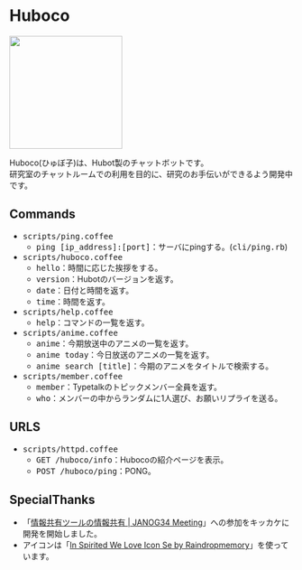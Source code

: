 # Huboco

<a href="https://raw.githubusercontent.com/hico-horiuchi/huboco/master/icon.png">
  <img src="/../master/icon.png" width="200px" height="auto">
</a>
<br>

Huboco(ひゅぼ子)は、Hubot製のチャットボットです。
<br>
研究室のチャットルームでの利用を目的に、研究のお手伝いができるよう開発中です。

## Commands

- <tt>scripts/ping.coffee</tt>
  - <tt>ping [ip_address]:[port]</tt>：サーバにpingする。(<tt>cli/ping.rb</tt>)
- <tt>scripts/huboco.coffee</tt>
  - <tt>hello</tt>：時間に応じた挨拶をする。
  - <tt>version</tt>：Hubotのバージョンを返す。
  - <tt>date</tt>：日付と時間を返す。
  - <tt>time</tt>：時間を返す。
- <tt>scripts/help.coffee</tt>
  - <tt>help</tt>：コマンドの一覧を返す。
- <tt>scripts/anime.coffee</tt>
  - <tt>anime</tt>：今期放送中のアニメの一覧を返す。
  - <tt>anime today</tt>：今日放送のアニメの一覧を返す。
  - <tt>anime search [title]</tt>：今期のアニメをタイトルで検索する。
- <tt>scripts/member.coffee</tt>
  - <tt>member</tt>：Typetalkのトピックメンバー全員を返す。
  - <tt>who</tt>：メンバーの中からランダムに1人選び、お願いリプライを送る。

## URLS

- <tt>scripts/httpd.coffee</tt>
  - <tt>GET /huboco/info</tt>：Hubocoの紹介ページを表示。
  - <tt>POST /huboco/ping</tt>：PONG。

## SpecialThanks

- 「[情報共有ツールの情報共有 | JANOG34 Meeting](http://www.janog.gr.jp/meeting/janog34/program/itool.html)」への参加をキッカケに開発を開始しました。
- アイコンは「[In Spirited We Love Icon Se by Raindropmemory](http://raindropmemory.deviantart.com/art/In-Spirited-We-Love-Icon-Set-Repost-304014435)」を使っています。
